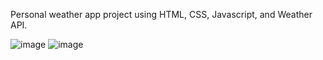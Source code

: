 Personal weather app project using HTML, CSS, Javascript, and Weather API. 

![image](https://github.com/Piethegr8/Weather-App/assets/19639679/9b1251f0-a42a-4a27-9ac9-bde7e2c43c9a)
![image](https://github.com/Piethegr8/Weather-App/assets/19639679/411b47b7-1727-420d-9660-02e38d2af8a2)

